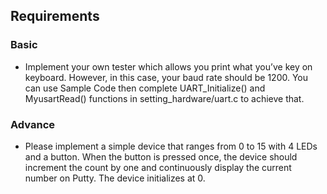 ## Requirements
### Basic
- Implement your own tester which allows you print what you’ve 
key on keyboard. However, in this case, your baud rate should be 1200. You can use Sample Code then complete UART_Initialize() and 
MyusartRead() functions in setting_hardware/uart.c to achieve that. 
### Advance
- Please implement a simple device that ranges from 0 to 15 with 4 
LEDs and a button. When the button is pressed once, the device 
should increment the count by one and continuously display the 
current number on Putty. The device initializes at 0.

